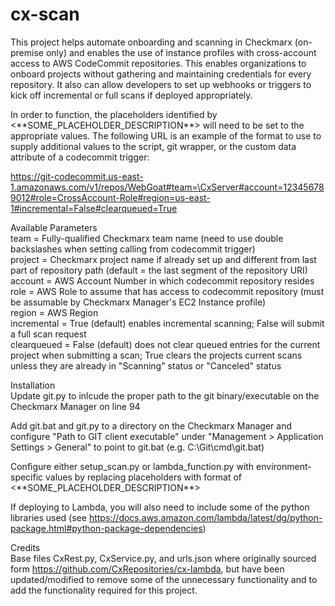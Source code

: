 # cx-scan
This project helps automate onboarding and scanning in Checkmarx (on-premise only) and enables the use of instance profiles with cross-account access to AWS CodeCommit repositories. This enables organizations to onboard projects without gathering and maintaining credentials for every repository. It also can allow developers to set up webhooks or triggers to kick off incremental or full scans if deployed appropriately.

In order to function, the placeholders identified by <\*\*SOME_PLACEHOLDER_DESCRIPTION\*\*> will need to be set to the appropriate values. The following URL is an example of the format to use to supply additional values to the script, git wrapper, or the custom data attribute of a codecommit trigger:

https://git-codecommit.us-east-1.amazonaws.com/v1/repos/WebGoat#team=\CxServer#account=123456789012#role=CrossAccount-Role#region=us-east-1#incremental=False#clearqueued=True

Available Parameters  
team = Fully-qualified Checkmarx team name (need to use double backslashes when setting calling from codecommit trigger)  
project = Checkmarx project name if already set up and different from last part of repository path (default = the last segment of the repository URI)  
account = AWS Account Number in which codecommit repository resides  
role = AWS Role to assume that has access to codecommit repository (must be assumable by Checkmarx Manager's EC2 Instance profile)  
region = AWS Region  
incremental = True (default) enables incremental scanning; False will submit a full scan request  
clearqueued = False (default) does not clear queued entries for the current project when submitting a scan;  True clears the projects current scans unless they are already in "Scanning" status or "Canceled" status  

Installation  
Update git.py to inlcude the proper path to the git binary/executable on the Checkmarx Manager on line 94  

Add git.bat and git.py to a directory on the Checkmarx Manager and configure "Path to GIT client executable" under "Management > Application Settings > General" to point to git.bat (e.g. C:\Git\cmd\git.bat)  

Configure either setup_scan.py or lambda_function.py with environment-specific values by replacing placeholders with format of <\*\*SOME_PLACEHOLDER_DESCRIPTION\*\*>  

If deploying to Lambda, you will also need to include some of the python libraries used (see https://docs.aws.amazon.com/lambda/latest/dg/python-package.html#python-package-dependencies)  

Credits  
Base files CxRest.py, CxService.py, and urls.json where originally sourced form https://github.com/CxRepositories/cx-lambda, but have been updated/modified to remove some of the unnecessary functionality and to add the functionality required for this project.
